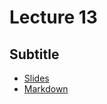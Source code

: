 # Lecture 13
## Subtitle
* [Slides](https://gitpitch.com/orlicekm/CsharpCourse/master?p=Lectures/Lecture13)  
* [Markdown](/Lectures/Lecture13/PITCHME.md)